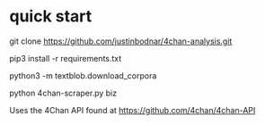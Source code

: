 # quick start

git clone https://github.com/justinbodnar/4chan-analysis.git

pip3 install -r requirements.txt

python3 -m textblob.download_corpora

python 4chan-scraper.py biz


Uses the 4Chan API found at https://github.com/4chan/4chan-API
